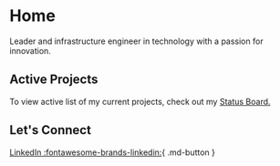 # Home
Leader and infrastructure engineer in technology with a passion for innovation.

## Active Projects
 To view active list of my current projects, check out my [Status Board.](https://github.com/users/stevejoluc/projects/2#column-16610887)

## Let's Connect
[LinkedIn :fontawesome-brands-linkedin:](https://www.linkedin.com/in/steven-lucero/){ .md-button }
